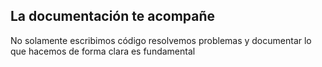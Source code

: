 ## La documentación te acompañe
No solamente escribimos código resolvemos problemas y documentar lo que hacemos de forma clara es fundamental